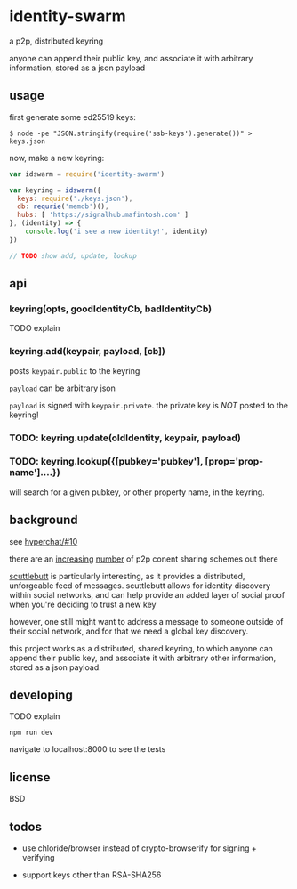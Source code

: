 # identity-swarm

a p2p, distributed keyring

anyone can append their public key, and associate it with arbitrary information, stored as a json payload

## usage

first generate some ed25519 keys:

    $ node -pe "JSON.stringify(require('ssb-keys').generate())" > keys.json

now, make a new keyring: 

```javascript
var idswarm = require('identity-swarm')

var keyring = idswarm({
  keys: require('./keys.json'),
  db: requrie('memdb')(),
  hubs: [ 'https://signalhub.mafintosh.com' ]
}, (identity) => {
	console.log('i see a new identity!', identity)
})

// TODO show add, update, lookup
```

## api

### keyring(opts, goodIdentityCb, badIdentityCb)

TODO explain

### keyring.add(keypair, payload, [cb])

posts `keypair.public` to the keyring

`payload` can be arbitrary json

`payload` is signed with `keypair.private`. the private key is *NOT* posted to the keyring!

### TODO: keyring.update(oldIdentity, keypair, payload)

### TODO: keyring.lookup({[pubkey='pubkey'], [prop='prop-name']....})

will search for a given pubkey, or other property name, in the keyring.

## background

see [hyperchat/#10](https://github.com/elsehow/hyperchat2/issues/10)

there are an [increasing](https://github.com/moose-team/friends/)
[number](https://github.com/haadcode/orbit) 
of p2p conent sharing schemes out there

[scuttlebutt](https://scuttlebot.io) is particularly interesting, as it provides a distributed, unforgeable feed of messages. scuttlebutt allows for identity discovery within social networks, and can help provide an added layer of social proof when you're deciding to trust a new key 

however, one still might want to address a message to someone outside of their social network, and for that we need a global key discovery.

this project works as a distributed, shared keyring, to which anyone can append their public key, and associate it with arbitrary other information, stored as a json payload.

## developing

TODO explain

	npm run dev

navigate to localhost:8000 to see the tests 

## license

BSD


## todos

- use chloride/browser instead of crypto-browserify for signing + verifying

- support keys other than RSA-SHA256
